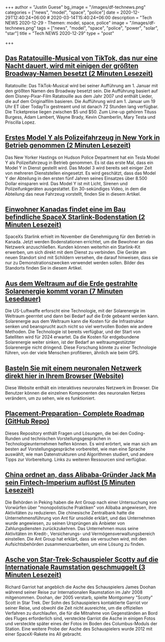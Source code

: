 +++
author = "Justin Guese"
bg_image = "/images/df-technews.png"
categories = ["news", "model", "space", "police"]
date = 2020-12-29T12:40:24+06:00 # 2020-03-14T15:40:24+06:00
description = "Tech NEWS 2020-12-29 - Themen: model, space, police"
image = "/images/df-technews.png"
tags = ["news", "model", "space", "police", "power", "solar", "star"]
title = "Tech NEWS 2020-12-29"
type = "post"

+++

## [Das Ratatouille-Musical von TikTok, das nur eine Nacht dauert, wird mit einigen der größten Broadway-Namen besetzt (2 Minuten Lesezeit)](https://www.theverge.com/2020/12/28/22203490/ratatouille-tiktok-musical-tituss-burgess-adam-lambert-wayne-brady-pixar-disney/1/01000176ae2e2b64-6105343b-e3a5-4e44-9562-453ed87c6824-000000/x0mgRDnrrtvlwKxdeJw22UdAQjAVSSp-OytNKDFIToc=173)

 Ratatouille: Das TikTok-Musical wird bei seiner Aufführung am 1. Januar mit den größten Namen des Broadway besetzt sein. Die Aufführung basiert auf dem Disney-Pixar-Film Ratatouille aus dem Jahr 2007 und enthält Lieder, die auf dem Originalfilm basieren. Die Aufführung wird am 1. Januar um 19 Uhr ET über TodayTix gestreamt und ist danach 72 Stunden lang verfügbar. Die Ticketpreise liegen zwischen $5 und $50. Zum Line-up gehören Tituss Burgess, Adam Lambert, Wayne Brady, Kevin Chamberlin, Mary Testa und Priscilla Lopez.

## [Erstes Model Y als Polizeifahrzeug in New York in Betrieb genommen (2 Minuten Lesezeit)](https://interestingengineering.com/first-model-y-commissioned-as-police-vehicle-in-new-york/1/01000176ae2e2b64-6105343b-e3a5-4e44-9562-453ed87c6824-000000/soiXdLqLxBU3uMlCwDipxgMMK0eIojHje7EW3bHF8vg=173)

 Das New Yorker Hastings on Hudson Police Department hat ein Tesla Model Y als Polizeifahrzeug in Betrieb genommen. Es ist das erste Mal, dass ein Model Y in Dienst gestellt wird. Das Model 3 wird bereits seit einiger Zeit von mehreren Dienststellen eingesetzt. Es wird geschätzt, dass das Model Y der Abteilung in den ersten fünf Jahren seines Einsatzes über 8.500 Dollar einsparen wird. Das Model Y ist mit Licht, Sirenen und Polizeifunkgeräten ausgestattet. Ein 30-sekündiges Video, in dem die Abteilung das neue Fahrzeug vorstellt, finden Sie in diesem Artikel.

## [Einwohner Kanadas findet eine im Bau befindliche SpaceX Starlink-Bodenstation (2 Minuten Lesezeit)](https://www.tesmanian.com/blogs/tesmanian-blog/starlink-canada-station/1/01000176ae2e2b64-6105343b-e3a5-4e44-9562-453ed87c6824-000000/NI34sgxaTiZteMZpA5ZQ4qCTErJdEOGS8z5m4HoMFEQ=173)

 SpaceXs Starlink erhielt im November die Genehmigung für den Betrieb in Kanada. Jetzt werden Bodenstationen errichtet, um die Bewohner an das Netzwerk anzuschließen. Kunden können weiterhin ein Starlink-Kit erwerben, um sich direkt mit dem Dienst zu verbinden. Die Geräte am neuen Standort sind mit Schildern versehen, die darauf hinweisen, dass sie nur zu Demonstrationszwecken verwendet werden sollen. Bilder des Standorts finden Sie in diesem Artikel.

## [Aus dem Weltraum auf die Erde gestrahlte Solarenergie kommt voran (7 Minuten Lesedauer)](https://cleantechnica.com/2020/12/27/solar-power-beamed-down-to-earth-from-from-space-moves-forward//1/01000176ae2e2b64-6105343b-e3a5-4e44-9562-453ed87c6824-000000/Cmpp4dC4C6o7q-GY3FRtx_DP12ARKgw4JmQe7KnmqDo=173)

 Die US-Luftwaffe erforscht eine Technologie, mit der Solarenergie im Weltraum geerntet und dann bei Bedarf auf die Erde gebeamt werden kann. Solarenergie aus dem Weltraum kann die Kosten für die Infrastruktur senken und beansprucht auch nicht so viel wertvollen Boden wie andere Methoden. Die Technologie ist bereits verfügbar, und der Start von Satelliten wird für 2024 erwartet. Da die Kosten für erdgebundene Solarenergie weiter sinken, ist der Bedarf an weltraumgestützter Solarenergie nicht dringend. Diese Forschung könnte zu einer Technologie führen, von der viele Menschen profitieren, ähnlich wie beim GPS.

## [Basteln Sie mit einem neuronalen Netzwerk direkt hier in Ihrem Browser (Website)](https://playground.tensorflow.org/#activation=tanh®ularization=L2&batchSize=10&dataset=circle®Dataset=reg-plane&learningRate=1®ularizationRate=0&noise=20&networkShape=8,8,8,8,8,8&seed=0.22796&showTestData=false&discretize=true&percTrainData=50&x=true&y=true&xTimesY=true&xSquared=true&ySquared=true&cosX=false&sinX=true&cosY=false&sinY=true&collectStats=false&problem=classification&initZero=false&hideText=false/1/01000176ae2e2b64-6105343b-e3a5-4e44-9562-453ed87c6824-000000/xHglQAgSJruZJ7IqRoPBH5b9kovkQQaFAgCMS3lEl2Y=173)

 Diese Website enthält ein interaktives neuronales Netzwerk im Browser. Die Benutzer können die einzelnen Komponenten des neuronalen Netzes verändern, um zu sehen, wie es funktioniert.

## [Placement-Preparation- Complete Roadmap (GitHub Repo)](https://github.com/anushka23g/Complete-Placement-Preparation/1/01000176ae2e2b64-6105343b-e3a5-4e44-9562-453ed87c6824-000000/NHQHiLs-IdCjdVk677LhC-I9R3Pv63UXH_tzQ9x2vTI=173)

 Dieses Repository enthält Fragen und Lösungen, die bei den Coding-Runden und technischen Vorstellungsgesprächen in Technologieunternehmen helfen können. Es wird erörtert, wie man sich am besten auf Vorstellungsgespräche vorbereitet, wie man eine Sprache auswählt, wie man Datenstrukturen und Algorithmen studiert, und andere Tipps zur Vorbereitung. Links zu weiteren Ressourcen sind verfügbar.

## [China ordnet an, dass Alibaba-Gründer Jack Ma sein Fintech-Imperium auflöst (5 Minuten Lesezeit)](https://www.theguardian.com/business/2020/dec/28/china-orders-alibaba-founder-jack-ma-break-up-fintech-ant?CMP=Share_iOSApp_Other/1/01000176ae2e2b64-6105343b-e3a5-4e44-9562-453ed87c6824-000000/ZOeX0TYeeD1RDCL-Ju0sVmBGgh9WY1YgQ4-gNglU-Tg=173)

 Die Behörden in Peking haben die Ant Group nach einer Untersuchung von Vorwürfen über "monopolistische Praktiken" von Alibaba angewiesen, ihre Aktivitäten zu reduzieren. Die chinesische Zentralbank hatte die Unternehmensführung von Ant für unsolide erklärt, und das Unternehmen wurde angewiesen, zu seinen Ursprüngen als Anbieter von Zahlungsdiensten zurückzukehren. Das Unternehmen muss seine Aktivitäten im Kredit-, Versicherungs- und Vermögensverwaltungsbereich einstellen. Die Ant Group hat erklärt, dass sie versuchen wird, mit den Aufsichtsbehörden zusammenzuarbeiten, um eine Lösung zu finden.

## [Asche von Star-Trek-Schauspieler Scotty auf die Internationale Raumstation geschmuggelt (3 Minuten Lesezeit)](https://www.thetimes.co.uk/article/ashes-of-star-treks-scotty-smuggled-on-to-international-space-station-6lpgs05n6/1/01000176ae2e2b64-6105343b-e3a5-4e44-9562-453ed87c6824-000000/Il8QCA8xRaSKynjNZsJnY9-TWxslDqVzBnsVeyCx4EA=173)

 Richard Garriot hat angeblich die Asche des Schauspielers James Doohan während seiner Reise zur Internationalen Raumstation im Jahr 2008 mitgenommen. Doohan, der 2005 verstarb, spielte Montgomery "Scotty" Scott in Star Trek. Der Sohn des Schauspielers kontaktierte Garriot vor seiner Reise, und obwohl die Zeit nicht ausreichte, um die offiziellen Verfahren zu durchlaufen, die für die Mitnahme von Gegenständen an Bord des Fluges erforderlich sind, versteckte Garriot die Asche in einigen Fotos und versteckte später eines der Fotos im Boden des Columbus-Moduls der Station. Eine weitere Probe der Asche des Schauspielers wurde 2012 mit einer SpaceX-Rakete ins All gebracht.

